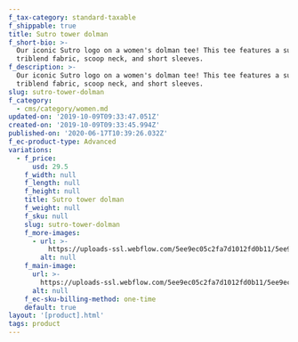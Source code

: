 ```yaml
---
f_tax-category: standard-taxable
f_shippable: true
title: Sutro tower dolman
f_short-bio: >-
  Our iconic Sutro logo on a women's dolman tee! This tee features a super soft
  triblend fabric, scoop neck, and short sleeves.
f_description: >-
  Our iconic Sutro logo on a women's dolman tee! This tee features a super soft
  triblend fabric, scoop neck, and short sleeves.
slug: sutro-tower-dolman
f_category:
  - cms/category/women.md
updated-on: '2019-10-09T09:33:47.051Z'
created-on: '2019-10-09T09:33:45.994Z'
published-on: '2020-06-17T10:39:26.032Z'
f_ec-product-type: Advanced
variations:
  - f_price:
      usd: 29.5
    f_width: null
    f_length: null
    f_height: null
    title: Sutro tower dolman
    f_weight: null
    f_sku: null
    slug: sutro-tower-dolman
    f_more-images:
      - url: >-
          https://uploads-ssl.webflow.com/5ee9ec05c2fa7d1012fd0b11/5ee9ec05c2fa7d933ffd0dd4_20180414_SFP_Product_Web_800x1200-5__33371.1524169717.1280.1280.jpg
        alt: null
    f_main-image:
      url: >-
        https://uploads-ssl.webflow.com/5ee9ec05c2fa7d1012fd0b11/5ee9ec05c2fa7d1e73fd0dd3_20180414_SFP_Product_Web_800x1200-4__79950.1524169715.1280.1280.jpg
      alt: null
    f_ec-sku-billing-method: one-time
    default: true
layout: '[product].html'
tags: product
---
```



